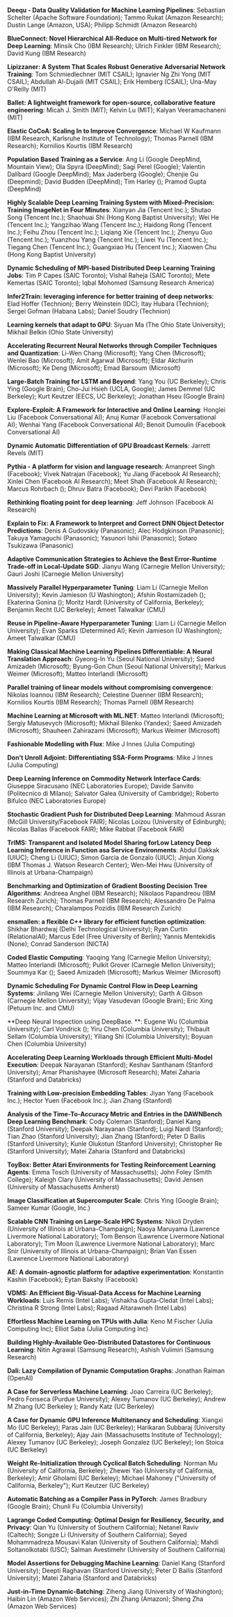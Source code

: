 **Deequ - Data Quality Validation for Machine Learning Pipelines**: Sebastian Schelter (Apache Software Foundation); Tammo Rukat (Amazon Research); Dustin Lange (Amazon, USA); Philipp Schmidt (Amazon Research)

**BlueConnect: Novel Hierarchical  All-Reduce on Multi-tired Network for Deep Learning**: Minsik Cho (IBM Research); Ulrich Finkler (IBM Research); David Kung (IBM Research)

**Lipizzaner: A System That Scales Robust Generative Adversarial Network Training**: Tom Schmiedlechner (MIT CSAIL); Ignavier Ng Zhi Yong (MIT CSAIL); Abdullah Al-Dujaili (MIT CSAIL); Erik Hemberg (CSAIL); Una-May O'Reilly (MIT)

**Ballet: A lightweight framework for open-source, collaborative feature engineering**: Micah J. Smith (MIT); Kelvin Lu (MIT); Kalyan Veeramachaneni (MIT)

**Elastic CoCoA: Scaling In to Improve Convergence**: Michael W Kaufmann (IBM Research, Karlsruhe Institute of Technology); Thomas Parnell (IBM Research); Kornilios Kourtis (IBM Research)

**Population Based Training as a Service**: Ang Li (Google DeepMind, Mountain View); Ola Spyra (DeepMind); Sagi Perel (Google); Valentin Dalibard (Google DeepMind); Max Jaderberg (Google); Chenjie Gu (Deepmind); David Budden (DeepMind); Tim Harley (); Pramod Gupta (DeepMind)

**Highly Scalable Deep Learning Training System with Mixed-Precision: Training ImageNet in Four Minutes**: Xianyan Jia (Tencent Inc.); Shutao Song (Tencent Inc.); Shaohuai Shi (Hong Kong Baptist University); Wei He (Tencent Inc.); Yangzihao Wang (Tencent Inc.); Haidong Rong (Tencent Inc.); Feihu Zhou (Tencent Inc.); Liqiang Xie (Tencent Inc.); Zhenyu Guo (Tencent Inc.); Yuanzhou Yang (Tencent Inc.); Liwei Yu (Tencent Inc.); Tiegang Chen (Tencent Inc.); Guangxiao Hu (Tencent Inc.); Xiaowen Chu (Hong Kong Baptist University)

**Dynamic Scheduling of MPI-based Distributed Deep Learning Training Jobs**: Tim P Capes (SAIC Toronto); Vishal Raheja (SAIC Toronto); Mete Kemertas (SAIC Toronto); Iqbal Mohomed (Samsung Research America)

**Infer2Train: leveraging inference for better training of deep networks**: Elad Hoffer (Technion); Berry Weinstein (IDC); Itay Hubara (Technion); Sergei Gofman (Habana Labs); Daniel Soudry (Technion)

**Learning kernels that adapt to GPU**: Siyuan Ma (The Ohio State University); Mikhail Belkin (Ohio State University)

**Accelerating Recurrent Neural Networks through Compiler Techniques and Quantization**: Li-Wen Chang (Microsoft); Yang Chen (Microsoft); Wenlei Bao (Microsoft); Amit  Agarwal  (Microsoft); Eldar Akchurin (Microsoft); Ke Deng (Microsoft); Emad Barsoum (Microsoft)

**Large-Batch Training for LSTM and Beyond**: Yang You (UC Berkeley); Chris Ying (Google Brain); Cho-Jui Hsieh (UCLA, Google); James Demmel (UC Berkeley); Kurt Keutzer (EECS, UC Berkeley); Jonathan Hseu (Google Brain)

**Explore-Exploit: A Framework for Interactive and Online Learning**: Honglei Liu (Facebook Conversational AI); Anuj Kumar (Facebook Conversational AI); Wenhai  Yang (Facebook Conversational AI); Benoit  Dumoulin (Facebook Conversational AI)

**Dynamic Automatic Differentiation of GPU Broadcast Kernels**: Jarrett Revels (MIT)

**Pythia - A platform for vision and language research**: Amanpreet Singh (Facebook); Vivek Natrajan (Facebook); Yu Jiang (Facebook AI Research); Xinlei Chen (Facebook AI Research); Meet Shah (Facebook AI Research); Marcus Rohrbach (); Dhruv Batra (Facebook); Devi Parikh (Facebook)

**Rethinking floating point for deep learning**: Jeff Johnson (Facebook AI Research)

**Explain to Fix: A Framework to Interpret and Correct DNN Object Detector Predictions**: Denis A Gudovskiy (Panasonic); Alec Hodgkinson (Panasonic); Takuya Yamaguchi (Panasonic); Yasunori Ishii (Panasonic); Sotaro Tsukizawa (Panasonic)

**Adaptive Communication Strategies to Achieve the Best Error-Runtime Trade-off in Local-Update SGD**: Jianyu Wang (Carnegie Mellon University); Gauri Joshi (Carnegie Mellon University)

**Massively Parallel Hyperparameter Tuning**: Liam Li (Carnegie Mellon University); Kevin Jamieson (U Washington); Afshin Rostamizadeh (); Ekaterina Gonina (); Moritz Hardt (University of California, Berkeley); Benjamin Recht (UC Berkeley); Ameet Talwalkar (CMU)

**Reuse in Pipeline-Aware Hyperparameter Tuning**: Liam Li (Carnegie Mellon University); Evan Sparks (Determined AI); Kevin Jamieson (U Washington); Ameet Talwalkar (CMU)

**Making Classical Machine Learning Pipelines Differentiable: A Neural Translation Approach**: Gyeong-In Yu (Seoul National University); Saeed Amizadeh (Microsoft); Byung-Gon Chun (Seoul National University); Markus Weimer (Microsoft); Matteo Interlandi (Microsoft)

**Parallel training of linear models without compromising convergence**: Nikolas Ioannou (IBM Research); Celestine Duenner (IBM Research); Kornilios Kourtis (IBM Research); Thomas Parnell (IBM Research)

**Machine Learning at Microsoft with ML.NET**: Matteo Interlandi (Microsoft); Sergiy Matusevych (Microsoft); Mikhail Bilenko (Yandex); Saeed Amizadeh (Microsoft); Shauheen Zahirazami (Microsoft); Markus Weimer (Microsoft)

**Fashionable Modelling with Flux**: Mike J Innes (Julia Computing)

**Don’t Unroll Adjoint: Differentiating SSA-Form Programs**: Mike J Innes (Julia Computing)

**Deep Learning Inference on Commodity Network Interface Cards**: Giuseppe Siracusano (NEC Laboratories Europe); Davide Sanvito (Politecnico di Milano); Salvator Galea (University of Cambridge); Roberto Bifulco (NEC Laboratories Europe)

**Stochastic Gradient Push for Distributed Deep Learning**: Mahmoud Assran (McGill University/Facebook FAIR); Nicolas Loizou (University of Edinburgh); Nicolas Ballas (Facebook FAIR); Mike Rabbat (Facebook FAIR)

**TrIMS: Transparent and Isolated Model Sharing forLow Latency Deep Learning Inference in Function asa Service Environments**: Abdul Dakkak (UIUC); Cheng Li (UIUC); Simon  Garcia de Gonzalo (UIUC); Jinjun Xiong (IBM Thomas J. Watson Research Center); Wen-Mei Hwu (University of Illinois at Urbana-Champaign)

**Benchmarking and Optimization of Gradient Boosting Decision Tree Algorithms**: Andreea Anghel (IBM Research); Nikolaos Papandreou (IBM Research Zurich); Thomas Parnell (IBM Research); Alessandro De Palma (IBM Research); Charalampos Pozidis (IBM Research Zurich)

**ensmallen: a flexible C++ library for efficient function optimization**: Shikhar Bhardwaj (Delhi Technological University); Ryan Curtin (RelationalAI); Marcus Edel (Free University of Berlin); Yannis Mentekidis (None); Conrad Sanderson (NICTA)

**Coded Elastic Computing**: Yaoqing Yang (Carnegie Mellon University); Matteo Interlandi (Microsoft); Pulkit Grover (Carnegie Mellon University); Soummya Kar (); Saeed Amizadeh (Microsoft); Markus Weimer (Microsoft)

**Dynamic Scheduling For Dynamic Control Flow in Deep Learning Systems**: Jinliang Wei (Carnegie Mellon University); Garth A Gibson (Carnegie Mellon University); Vijay  Vasudevan (Google Brain); Eric Xing (Petuum Inc. and CMU)

**Deep Neural Inspection using DeepBase. **: Eugene Wu (Columbia University); Carl Vondrick (); Yiru Chen (Columbia University); Thibault  Sellam (Columbia University); Yiliang Shi (Columbia University); Boyuan Chen (Columbia University)

**Accelerating Deep Learning Workloads through Efficient Multi-Model Execution**: Deepak Narayanan (Stanford); Keshav Santhanam (Stanford University); Amar Phanishayee (Microsoft Research); Matei Zaharia (Stanford and Databricks)

**Training with Low-precision Embedding Tables**: Jiyan Yang (Facebook Inc.); Hector Yuen (Facebook Inc.); Jian Zhang (Stanford)

**Analysis of the Time-To-Accuracy Metric and Entries in the DAWNBench Deep Learning Benchmark**: Cody Coleman (Stanford); Daniel Kang (Stanford University); Deepak Narayanan (Stanford); Luigi Nardi (Stanford); Tian Zhao (Stanford University); Jian Zhang (Stanford); Peter D Bailis (Stanford University); Kunle Olukotun (Stanford University); Christopher Re (Stanford University); Matei Zaharia (Stanford and Databricks)

**ToyBox: Better Atari Environments for Testing Reinforcement Learning Agents**: Emma Tosch (University of Massachusetts); John Foley (Smith College); Kaleigh Clary (University of Massachusetts); David Jensen (University of Massachusetts Amherst)

**Image Classification at Supercomputer Scale**: Chris Ying (Google Brain); Sameer Kumar (Google, Inc.)

**Scalable CNN Training on Large-Scale HPC Systems**: Nikoli Dryden (University of Illinois at Urbana-Champaign); Naoya Maruyama (Lawrence Livermore National Laboratory); Tom Benson (Lawrence Livermore National Laboratory); Tim Moon (Lawrence Livermore National Laboratory); Marc Snir (University of Illinois at Urbana-Champaign); Brian Van Essen (Lawrence Livermore National Laboratory)

**AE: A domain-agnostic platform for adaptive experimentation**: Konstantin Kashin (Facebook); Eytan Bakshy (Facebook)

**VDMS: An Efficient Big-Visual-Data Access for Machine Learning Workloads**: Luis Remis (Intel Labs); Vishakha Gupta-Cledat (Intel Labs); Christina R Strong (Intel Labs); Ragaad Altarawneh (Intel Labs)

**Effortless Machine Learning on TPUs with Julia**: Keno M Fischer (Julia Computing Inc); Elliot Saba (Julia Computing Inc)

**Building Highly-Available Geo-Distributed Datastores for Continuous Learning**: Nitin Agrawal (Samsung Research); Ashish Vulimiri (Samsung Research)

**Dali: Lazy Compilation of Dynamic Computation Graphs**: Jonathan Raiman (OpenAI)

**A Case for Serverless Machine Learning**: Joao Carreira (UC Berkeley); Pedro Fonseca (Purdue University); Alexey  Tumanov (UC Berkeley); Andrew M Zhang (UC Berkeley ); Randy Katz (UC Berkeley)

**A Case for Dynamic GPU Inference Multitenancy and Scheduling**: Xiangxi Mo (UC Berkeley); Paras Jain (UC Berkeley); Harikaran Subbaraj (University of California, Berkeley); Ajay Jain (Massachusetts Institute of Technology); Alexey  Tumanov (UC Berkeley); Joseph Gonzalez (UC Berkeley); Ion Stoica (UC Berkeley)

**Weight Re-Initialization through Cyclical Batch Scheduling**: Norman Mu (University of California, Berkeley); Zhewei Yao (University of California, Berkeley); Amir Gholami (UC Berkeley); Michael Mahoney ("University of California, Berkeley"); Kurt Keutzer (UC Berkeley)

**Automatic Batching as a Compiler Pass in PyTorch**: James Bradbury (Google Brain); Chunli Fu (Columbia University)

**Lagrange Coded Computing: Optimal Design for Resiliency, Security, and Privacy**: Qian Yu (University of Southern California); Netanel Raviv (Caltech); Songze Li (University of Southern California); Seyed Mohammadreza Mousavi Kalan (University of Southern California); Mahdi Soltanolkotabi (USC); Salman Avestimehr (University of Southern California)

**Model Assertions for Debugging Machine Learning**: Daniel Kang (Stanford University); Deepti Raghavan (Stanford University); Peter D Bailis (Stanford University); Matei Zaharia (Stanford and Databricks)

**Just-in-Time Dynamic-Batching**: Ziheng Jiang (University of Washington); Haibin Lin (Amazon Web Services); Zhi Zhang (Amazon); Sheng Zha (Amazon Web Services)
